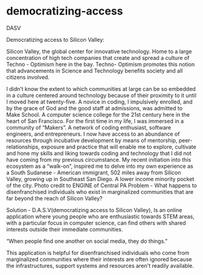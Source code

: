 # democratizing-access
DASV

Democratizing access to Silicon Valley:

Silicon Valley, the global center for innovative technology. Home to a large concentration of high tech companies that create and spread a culture of Techno - Optimism here in the bay. Techno- Optimism promotes this notion that advancements in Science and Technology benefits society and all citizens involved. 
  

I didn’t know the extent to which communities at large can be so embedded in a culture centered around technology because of their proximity to it until I moved here at twenty-five. A novice in coding, I impulsively enrolled, and by the grace of God and the good staff at admissions, was admitted to Make School. A computer science college for the 21st century here in the heart of San Francisco. For the first time in my life, I was immersed in a community of “Makers”. A network of coding enthusiast, software engineers, and entrepreneurs. I now have access to an abundance of resources through incubative development by means of mentorship, peer-relationships, exposure and practice that will enable me to explore, cultivate and hone my skills and liking towards coding and technology that I did not have coming from my previous circumstance. My recent initiation into this ecosystem as a “walk-on”, inspired me to delve into my own experience as a South Sudanese - American immigrant,  502 miles away from Silicon Valley,  growing up in Southeast San Diego. A lower income minority pocket of the city. 
Photo credit to ENGINE of Central PA
Problem - What happens to disenfranchised individuals who exist in marginalized communities that are far beyond the reach of Silicon Valley?

Solution - D.A.S.V(democratizing access to Silicon Valley), Is an online application where young people who are enthusiastic towards STEM areas, with a particular focus in computer science, can find others with shared interests outside their immediate communities.

“When people find one another on social media, they do things.”

This application is helpful for disenfranchised individuals who come from marginalized communities where their interests are often ignored because the infrastructures, support systems and resources aren't readily available.  

